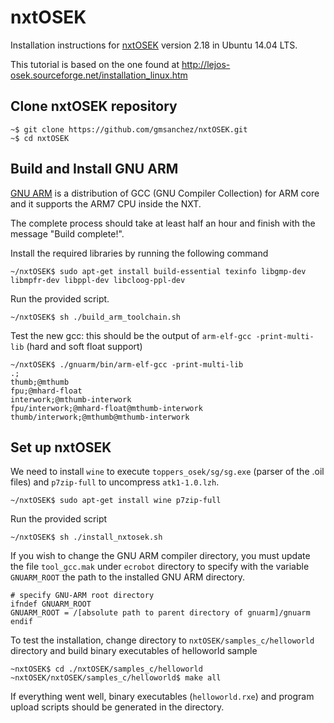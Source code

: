 # nxtOSEK

Installation instructions for [nxtOSEK](http://lejos-osek.sourceforge.net) version 2.18 in Ubuntu 14.04 LTS.

This tutorial is based on the one found at http://lejos-osek.sourceforge.net/installation_linux.htm

## Clone nxtOSEK repository

```
~$ git clone https://github.com/gmsanchez/nxtOSEK.git
~$ cd nxtOSEK
```


## Build and Install GNU ARM

[GNU ARM](http://www.gnuarm.com/) is a distribution of GCC (GNU Compiler Collection) for ARM core and it supports the ARM7 CPU inside the NXT. 

The complete process should take at least half an hour and finish with the message "Build complete!".

Install the required libraries by running the following command

`~/nxtOSEK$ sudo apt-get install build-essential texinfo libgmp-dev libmpfr-dev libppl-dev libcloog-ppl-dev`

Run the provided script.

`~/nxtOSEK$ sh ./build_arm_toolchain.sh`

Test the new gcc: this should be the output of `arm-elf-gcc -print-multi-lib` (hard and soft float support)

```
~/nxtOSEK$ ./gnuarm/bin/arm-elf-gcc -print-multi-lib
.;
thumb;@mthumb
fpu;@mhard-float
interwork;@mthumb-interwork
fpu/interwork;@mhard-float@mthumb-interwork
thumb/interwork;@mthumb@mthumb-interwork
```

## Set up nxtOSEK

We need to install `wine` to execute `toppers_osek/sg/sg.exe` (parser of the .oil files) and `p7zip-full` to uncompress `atk1-1.0.lzh`.

`~/nxtOSEK$ sudo apt-get install wine p7zip-full`

Run the provided script

`~/nxtOSEK$ sh ./install_nxtosek.sh`

If you wish to change the GNU ARM compiler directory, you must update the file `tool_gcc.mak` under `ecrobot` directory to specify with the variable `GNUARM_ROOT` the path to the installed GNU ARM directory.

```
# specify GNU-ARM root directory
ifndef GNUARM_ROOT
GNUARM_ROOT = /[absolute path to parent directory of gnuarm]/gnuarm
endif
```

To test the installation, change directory to `nxtOSEK/samples_c/helloworld` directory and build binary executables of helloworld sample

```
~nxtOSEK$ cd ./nxtOSEK/samples_c/helloworld 
~nxtOSEK/nxtOSEK/samples_c/helloworld$ make all
```

If everything went well, binary executables (`helloworld.rxe`) and program upload scripts should be generated in the directory.
